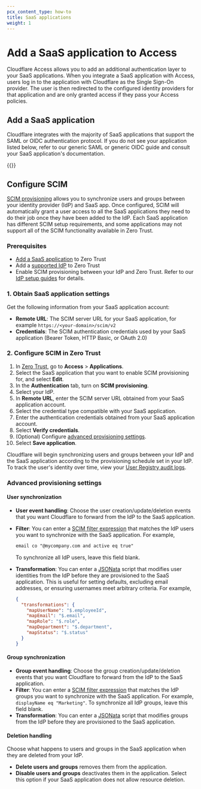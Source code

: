 ```yaml
---
pcx_content_type: how-to
title: SaaS applications
weight: 1
---
```


# Add a SaaS application to Access

Cloudflare Access allows you to add an additional authentication layer to your SaaS applications. When you integrate a SaaS application with Access, users log in to the application with Cloudflare as the Single Sign-On provider. The user is then redirected to the configured identity providers for that application and are only granted access if they pass your Access policies.

## Add a SaaS application

Cloudflare integrates with the majority of SaaS applications that support the SAML or OIDC authentication protocol. If you do not see your application listed below, refer to our generic SAML or generic OIDC guide and consult your SaaS application's documentation.

{{<directory-listing>}}

## Configure SCIM

[SCIM provisioning](/cloudflare-one/identity/users/scim/) allows you to synchronize users and groups between your identity provider (IdP) and SaaS app. Once configured, SCIM will automatically grant a user access to all the SaaS applications they need to do their job once they have been added to the IdP. Each SaaS application has different SCIM setup requirements, and some applications may not support all of the SCIM functionality available in Zero Trust.

### Prerequisites

- [Add a SaaS application](#add-a-saas-application) to Zero Trust
- Add a [supported IdP](/cloudflare-one/identity/users/scim/#supported-identity-providers) to Zero Trust
- Enable SCIM provisioning between your IdP and Zero Trust. Refer to our [IdP setup guides](/cloudflare-one/identity/idp-integration/) for details.

### 1. Obtain SaaS application settings

Get the following information from your SaaS application account:

- **Remote URL**: The SCIM server URL for your SaaS application, for example `https://<your-domain>/scim/v2`
- **Credentials**: The SCIM authentication credentials used by your SaaS application (Bearer Token, HTTP Basic, or OAuth 2.0)

### 2. Configure SCIM in Zero Trust

1. In [Zero Trust](https://one.dash.cloudflare.com/), go to **Access** > **Applications**.
2. Select the SaaS application that you want to enable SCIM provisioning for, and select **Edit**.
3. In the **Authentication** tab, turn on **SCIM provisioning**.
4. Select your IdP.
5. In **Remote URL**, enter the SCIM server URL obtained from your SaaS application account.
6. Select the credential type compatible with your SaaS application.
7. Enter the authentication credentials obtained from your SaaS application account.
8. Select **Verify credentials**.
9. (Optional) Configure [advanced provisioning settings](#advanced-provisioning-settings).
10. Select **Save application**.

Cloudflare will begin synchronizing users and groups between your IdP and the SaaS application according to the provisioning schedule set in your IdP. To track the user's identity over time, view your [User Registry audit logs](/cloudflare-one/insights/logs/users/).

### Advanced provisioning settings

#### User synchronization

- **User event handling**: Choose the user creation/update/deletion events that you want Cloudflare to forward from the IdP to the SaaS application.
- **Filter**: You can enter a [SCIM filter expression](https://datatracker.ietf.org/doc/html/rfc7644#section-3.4.2.2) that matches the IdP users you want to synchronize with the SaaS application. For example,
    ```txt
    email co "@mycompany.com and active eq true"
    ```
    To synchronize all IdP users, leave this field blank.
- **Transformation**: You can enter a [JSONata](https://jsonata.org/) script that modifies user identities from the IdP before they are provisioned to the SaaS application. This is useful for setting defaults, excluding email addresses, or ensuring usernames meet arbitrary criteria. For example,

    ```json
    {
      "transformations": {
        "mapUserName": "$.employeeId",
        "mapEmail": "$.email",
        "mapRole": "$.role",
        "mapDepartment": "$.department",
        "mapStatus": "$.status"
      }
    }
    ```

#### Group synchronization

- **Group event handling**: Choose the group creation/update/deletion events that you want Cloudflare to forward from the IdP to the SaaS application.
- **Filter**:  You can enter a [SCIM filter expression](https://datatracker.ietf.org/doc/html/rfc7644#section-3.4.2.2) that matches the IdP groups you want to synchronize with the SaaS application. For example, `displayName eq "Marketing"`. To synchronize all IdP groups, leave this field blank.
- **Transformation**: You can enter a [JSONata](https://jsonata.org/) script that modifies groups from the IdP before they are provisioned to the SaaS application.

#### Deletion handling

Choose what happens to users and groups in the SaaS application when they are deleted from your IdP.
  - **Delete users and groups** removes them from the application.
  - **Disable users and groups** deactivates them in the application. Select this option if your SaaS application does not allow resource deletion.
